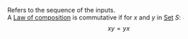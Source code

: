 Refers to the sequence of the inputs.  
A [Law of composition](./Law%20of%20composition.md) is commutative if for $x$ and $y$ in [Set](./Sets/Set.md) $S$:  
$$xy=yx$$